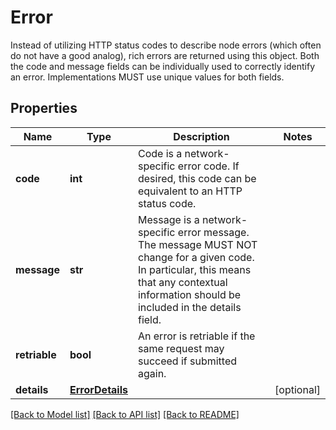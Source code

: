 # Error

Instead of utilizing HTTP status codes to describe node errors (which often do not have a good analog), rich errors are returned using this object. Both the code and message fields can be individually used to correctly identify an error. Implementations MUST use unique values for both fields.
## Properties
Name | Type | Description | Notes
------------ | ------------- | ------------- | -------------
**code** | **int** | Code is a network-specific error code. If desired, this code can be equivalent to an HTTP status code. | 
**message** | **str** | Message is a network-specific error message. The message MUST NOT change for a given code. In particular, this means that any contextual information should be included in the details field. | 
**retriable** | **bool** | An error is retriable if the same request may succeed if submitted again. | 
**details** | [**ErrorDetails**](ErrorDetails.md) |  | [optional] 

[[Back to Model list]](../README.md#documentation-for-models) [[Back to API list]](../README.md#documentation-for-api-endpoints) [[Back to README]](../README.md)


